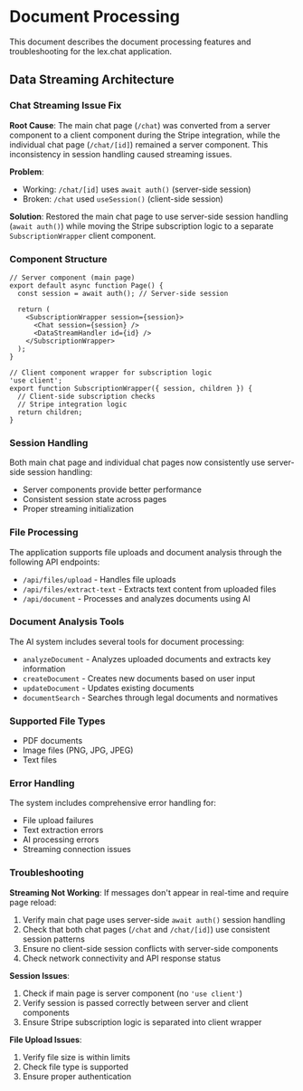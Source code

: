 # Document Processing

This document describes the document processing features and troubleshooting for the lex.chat application.

## Data Streaming Architecture

### Chat Streaming Issue Fix

**Root Cause**: The main chat page (`/chat`) was converted from a server component to a client component during the Stripe integration, while the individual chat page (`/chat/[id]`) remained a server component. This inconsistency in session handling caused streaming issues.

**Problem**: 
- Working: `/chat/[id]` uses `await auth()` (server-side session)
- Broken: `/chat` used `useSession()` (client-side session)

**Solution**: Restored the main chat page to use server-side session handling (`await auth()`) while moving the Stripe subscription logic to a separate `SubscriptionWrapper` client component.

### Component Structure

```tsx
// Server component (main page)
export default async function Page() {
  const session = await auth(); // Server-side session
  
  return (
    <SubscriptionWrapper session={session}>
      <Chat session={session} />
      <DataStreamHandler id={id} />
    </SubscriptionWrapper>
  );
}

// Client component wrapper for subscription logic
'use client';
export function SubscriptionWrapper({ session, children }) {
  // Client-side subscription checks
  // Stripe integration logic
  return children;
}
```

### Session Handling

Both main chat page and individual chat pages now consistently use server-side session handling:
- Server components provide better performance
- Consistent session state across pages
- Proper streaming initialization

### File Processing

The application supports file uploads and document analysis through the following API endpoints:

- `/api/files/upload` - Handles file uploads
- `/api/files/extract-text` - Extracts text content from uploaded files
- `/api/document` - Processes and analyzes documents using AI

### Document Analysis Tools

The AI system includes several tools for document processing:

- `analyzeDocument` - Analyzes uploaded documents and extracts key information
- `createDocument` - Creates new documents based on user input
- `updateDocument` - Updates existing documents
- `documentSearch` - Searches through legal documents and normatives

### Supported File Types

- PDF documents
- Image files (PNG, JPG, JPEG)
- Text files

### Error Handling

The system includes comprehensive error handling for:
- File upload failures
- Text extraction errors
- AI processing errors
- Streaming connection issues

### Troubleshooting

**Streaming Not Working**: If messages don't appear in real-time and require page reload:
1. Verify main chat page uses server-side `await auth()` session handling
2. Check that both chat pages (`/chat` and `/chat/[id]`) use consistent session patterns
3. Ensure no client-side session conflicts with server-side components
4. Check network connectivity and API response status

**Session Issues**:
1. Check if main page is server component (no `'use client'`)
2. Verify session is passed correctly between server and client components
3. Ensure Stripe subscription logic is separated into client wrapper

**File Upload Issues**: 
1. Verify file size is within limits
2. Check file type is supported
3. Ensure proper authentication 